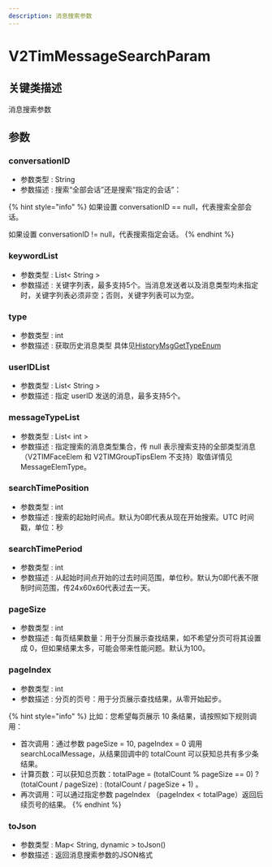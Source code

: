 ```yaml
---
description: 消息搜索参数
---
```


# V2TimMessageSearchParam

## 关键类描述

消息搜索参数

## 参数

### conversationID

* 参数类型 : String
* 参数描述 : 搜索“全部会话”还是搜索“指定的会话”：

{% hint style="info" %}
如果设置 conversationID == null，代表搜索全部会话。

如果设置 conversationID != null，代表搜索指定会话。
{% endhint %}

### keywordList

* 参数类型 : List< String >
* 参数描述 : 关键字列表，最多支持5个。当消息发送者以及消息类型均未指定时，关键字列表必须非空；否则，关键字列表可以为空。

### type

* 参数类型 : int
* 参数描述 : 获取历史消息类型  具体见[HistoryMsgGetTypeEnum](../../enums/historymsggettypeenum.md)

### userIDList

* 参数类型 : List< String >
* 参数描述 : 指定 userID 发送的消息，最多支持5个。

### messageTypeList

* 参数类型 : List< int >
* 参数描述 : 指定搜索的消息类型集合，传 null 表示搜索支持的全部类型消息（V2TIMFaceElem 和 V2TIMGroupTipsElem 不支持）取值详情见MessageElemType。

### searchTimePosition

* 参数类型 : int
* 参数描述 : 搜索的起始时间点。默认为0即代表从现在开始搜索。UTC 时间戳，单位：秒

### searchTimePeriod

* 参数类型 : int
* 参数描述 : 从起始时间点开始的过去时间范围，单位秒。默认为0即代表不限制时间范围，传24x60x60代表过去一天。

### pageSize

* 参数类型 : int
* 参数描述 : 每页结果数量：用于分页展示查找结果，如不希望分页可将其设置成 0，但如果结果太多，可能会带来性能问题。默认为100。

### pageIndex

* 参数类型 : int
* 参数描述 : 分页的页号：用于分页展示查找结果，从零开始起步。

{% hint style="info" %}
比如：您希望每页展示 10 条结果，请按照如下规则调用：

* 首次调用：通过参数 pageSize = 10, pageIndex = 0 调用 searchLocalMessage，从结果回调中的 totalCount 可以获知总共有多少条结果。
* 计算页数：可以获知总页数：totalPage = (totalCount % pageSize == 0) ? (totalCount / pageSize) : (totalCount / pageSize + 1) 。
* 再次调用：可以通过指定参数 pageIndex （pageIndex < totalPage）返回后续页号的结果。
{% endhint %}

### toJson

* 参数类型 : Map< String, dynamic > toJson()
* 参数描述 : 返回消息搜索参数的JSON格式
